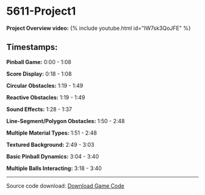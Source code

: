 # 5611-Project1

**Project Overview video:**
{% include youtube.html id="IW7sk3QoJFE" %}

**Timestamps:**
---
**Pinball Game:** 0:00 - 1:08

**Score Display:** 0:18 - 1:08

**Circular Obstacles:** 1:19 - 1:49

**Reactive Obstacles:** 1:19 - 1:49

**Sound Effects:** 1:28 - 1:37

**Line-Segment/Polygon Obstacles:** 1:50 - 2:48

**Multiple Material Types:** 1:51 - 2:48

**Textured Background:** 2:49 - 3:03

**Basic Pinball Dynamics:** 3:04 - 3:40

**Multiple Balls Interacting:** 3:18 - 3:40

---
Source code download: <a href= "CSCI5611_Project_1" download>Download Game Code</a>

